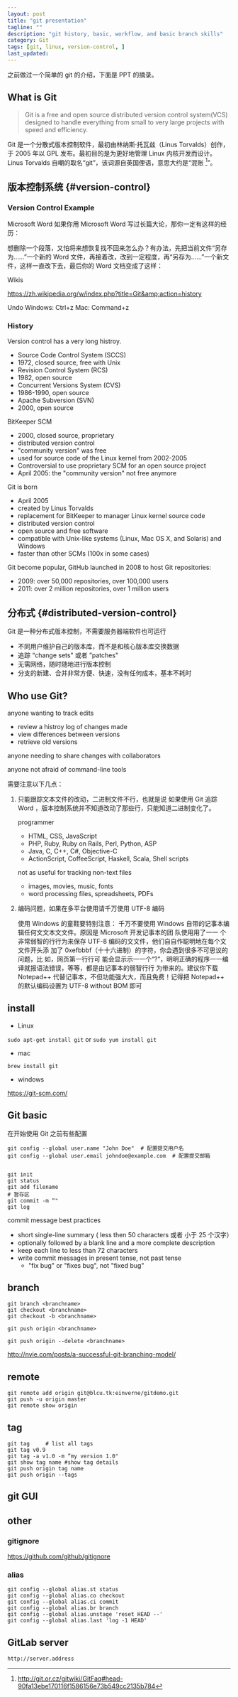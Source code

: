 ```yaml
---
layout: post
title: "git presentation"
tagline: ""
description: "git history, basic, workflow, and basic branch skills"
category: Git
tags: [git, linux, version-control, ]
last_updated:
---
```


之前做过一个简单的 git 的介绍，下面是 PPT 的摘录。

## What is Git

> Git is a free and open source distributed version control system(VCS) designed to handle everything from small to very large projects with speed and efficiency.

Git 是一个分散式版本控制软件，最初由林纳斯·托瓦兹（Linus Torvalds）创作，于 2005 年以 GPL 发布。最初目的是为更好地管理 Linux 内核开发而设计。Linus Torvalds 自嘲的取名“git”，该词源自英国俚语，意思大约是“混账 [^1]”。

## 版本控制系统 {#version-control}

### Version Control Example
Microsoft Word
如果你用 Microsoft Word 写过长篇大论，那你一定有这样的经历：

想删除一个段落，又怕将来想恢复找不回来怎么办？有办法，先把当前文件“另存为……”一个新的 Word 文件，再接着改，改到一定程度，再“另存为……”一个新文件，这样一直改下去，最后你的 Word 文档变成了这样：

Wikis

https://zh.wikipedia.org/w/index.php?title=Git&amp;action=history

Undo
Windows: Ctrl+z
Mac: Command+z

### History
Version control has a very long histroy.

- Source Code Control System (SCCS)
 - 1972, closed source, free with Unix
- Revision Control System (RCS)
 - 1982, open source
- Concurrent Versions System (CVS)
 - 1986-1990, open source
- Apache Subversion (SVN)
 - 2000, open source

BitKeeper SCM

 - 2000, closed source, proprietary
 - distributed version control
 - "community version" was free
 - used for source code of the Linux kernel from 2002-2005
 - Controversial to use proprietary SCM for an open source project
 - April 2005: the "community version" not free anymore

Git is born

- April 2005
- created by Linus Torvalds
- replacement for BitKeeper to manager Linux kernel source code
- distributed version control
- open source and free software
- compatible with Unix-like systems (Linux, Mac OS X, and Solaris) and Windows
- faster than other SCMs (100x in some cases)

Git become popular, GitHub launched in 2008 to host Git repositories:

- 2009: over 50,000 repositories, over 100,000 users
- 2011: over 2 million repositories, over 1 million users

## 分布式 {#distributed-version-control}

Git 是一种分布式版本控制，不需要服务器端软件也可运行

- 不同用户维护自己的版本库，而不是和核心版本库交换数据
- 追踪 “change sets" 或者 ”patches"
- 无需网络，随时随地进行版本控制
- 分支的新建、合并非常方便、快速，没有任何成本，基本不耗时

## Who use Git?

anyone wanting to track edits

- review a histroy log of changes made
- view differences between versions
- retrieve old versions

anyone needing to share changes with collaborators

anyone not afraid of command-line tools

需要注意以下几点：

1. 只能跟踪文本文件的改动，二进制文件不行，也就是说 如果使用 Git 追踪 Word ，版本控制系统并不知道改动了那些行，只能知道二进制变化了。

	programmer

	- HTML, CSS, JavaScript
	- PHP, Ruby, Ruby on Rails, Perl, Python, ASP
	- Java, C, C++, C#, Objective-C
	- ActionScript, CoffeeScript, Haskell, Scala, Shell scripts

	not as useful for tracking non-text files

	- images, movies, music, fonts
	- word processing files, spreadsheets, PDFs

2. 编码问题，如果在多平台使用请千万使用 UTF-8 编码

	使用 Windows 的童鞋要特别注意：
	千万不要使用 Windows 自带的记事本编辑任何⽂文本⽂文件。原因是 Microsoft 开发记事本的团
	队使⽤用了⼀一 个非常弱智的⾏行为来保存 UTF-8 编码的⽂文件，他们⾃自作聪明地在每个⽂文件开头添
	加了 0xefbbbf（⼗十六进制）的字符，你会遇到很多不可思议的问题，比 如，网页第一⾏行可
	能会显⽰示⼀一个“?”，明明正确的程序⼀一编译就报语法错误，等等，都是由记事本的弱智⾏行
	为带来的。建议你下载 Notepad++ 代替记事本，不但功能强⼤大，而且免费！记得把
	Notepad++ 的默认编码设置为 UTF-8 without BOM 即可

## install

- Linux

`sudo apt-get install git` or `sudo yum install git`

- mac

`brew install git`

- windows

<https://git-scm.com/>

## Git basic

在开始使用 Git 之前有些配置

	git config --global user.name "John Doe"  # 配置提交用户名
	git config --global user.email johndoe@example.com  # 配置提交邮箱


    git init
    git status
    git add filename
    # 暂存区
    git commit -m “"
    git log

commit message best practices

- short single-line summary ( less then 50 characters 或者 小于 25 个汉字）
- optionally followed by a blank line and a more complete description
- keep each line to less than 72 characters
- write commit messages in present tense, not past tense
    - "fix bug" or "fixes bug", not "fixed bug"

## branch

    git branch <branchname>
    git checkout <branchname>
    git checkout -b <branchname>

    git push origin <branchname>

    git push origin --delete <branchname>

http://nvie.com/posts/a-successful-git-branching-model/

## remote

    git remote add origin git@blcu.tk:einverne/gitdemo.git
    git push -u origin master
    git remote show origin

## tag

    git tag     # list all tags
    git tag v0.9
    git tag -a v1.0 -m “my version 1.0"
    git show tag name #show tag details
    git push origin tag name
    git push origin --tags

## git GUI

## other

### gitignore

https://github.com/github/gitignore

### alias

    git config --global alias.st status
    git config --global alias.co checkout
    git config --global alias.ci commit
    git config --global alias.br branch
    git config --global alias.unstage 'reset HEAD --'
    git config --global alias.last 'log -1 HEAD'

## GitLab server

    http://server.address

[^1]: http://git.or.cz/gitwiki/GitFaq#head-90fa13ebe170116f1586156e73b549cc2135b784
